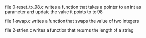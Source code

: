 file 0-reset_to_98.c writes a function that takes a pointer to an int as parameter and update the value it points to to 98

file 1-swap.c writes a function that swaps the value of two integers

file 2-strlen.c writes a function that returns the length of a string
